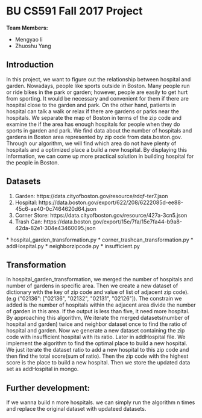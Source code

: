 # BU CS591 Fall 2017 Project

**Team Members:**
+ Mengyao li
+ Zhuoshu Yang

## Introduction
In this project, we want to figure out the relationship between hospital and garden. Nowadays, people like sports outside in Boston. Many people run or ride bikes in the park or garden; however, people are easily to get hurt from sporting. It would be necessary and convenient for them if there are hospital close to the garden and park. On the other hand, patients in hospital can talk a walk or relax if there are gardens or parks near the hospitals. We separate the map of Boston in terms of the zip code and examine the if the area has enough hospitals for people when they do sports in garden and park. We find data about the number of hospitals and gardens in Boston area represented by zip code from data.boston.gov. Through our algorithm, we will find which area do not have plenty of hospitals and a optimized place a build a new hospital. By displaying this information, we can come up more practical solution in building hospital for the people in Boston.

## Datasets
<ol>
  <li>Garden: https://data.cityofboston.gov/resource/rdqf-ter7.json </li>
  <li>Hospital: https://data.boston.gov/export/622/208/6222085d-ee88-45c6-ae40-0c7464620d64.json </li>
  <li>Corner Store: https://data.cityofboston.gov/resource/427a-3cn5.json </li>
  <li>Trash Can: https://data.boston.gov/export/15e/7fa/15e7fa44-b9a8-42da-82e1-304e43460095.json </li>
</ol> 
* hospital_garden_transformation.py
* corner_trashcan_transformation.py
* addHospital.py
* neighborzipcode.py
* insufficient.py

## Transformation
In hospital_garden_transformation, we merged the number of hospitals and number of gardens in specific area. Then we create a new dataset of dictionary with the key of zip code and value of list of adjacent zip code). (e.g {"02136": ["02136", "02132", "02131", "02126"]). The constrain we added is the number of hospitals within the adjacent area divide the number of garden in this area. If the output is less than five, it need more hospital. By approaching this algorithm, We iterate the merged datasets(number of hospital and garden) twice and neighbor dataset once to find the ratio of hospital and garden. Now we generate a new dataset containing the zip code with insufficient hospital with its ratio. Later in addHospital file. We implement the algorithm to find the optimal place to build a new hospital. We just iterate the dataset ratio to add a new hospital to this zip code and then find the total score(sum of ratio). Then the zip code with the highest score is the place to build a new hospital. Then we store the updated data set as addHospital in mongo.

## Further development:
If we wanna build n more hospitals. we can simply run the algorithm n times and replace the original dataset with updateed datasets. 
